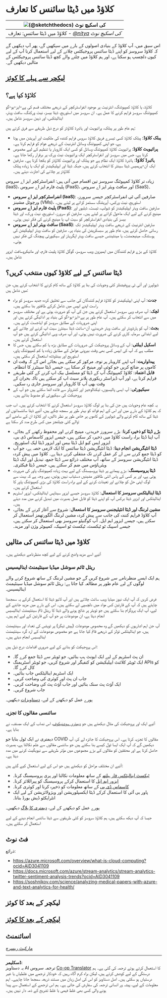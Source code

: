 <!--
CO_OP_TRANSLATOR_METADATA:
{
  "original_hash": "5f8e7cdefa096664ae86f795be571580",
  "translation_date": "2025-09-06T06:34:25+00:00",
  "source_file": "5-Data-Science-In-Cloud/17-Introduction/README.md",
  "language_code": "ur"
}
-->
# کلاؤڈ میں ڈیٹا سائنس کا تعارف

|![ [(@sketchthedocs)](https://sketchthedocs.dev) کی اسکیچ نوٹ ](../../sketchnotes/17-DataScience-Cloud.png)|
|:---:|
| کلاؤڈ میں ڈیٹا سائنس: تعارف - _[@nitya](https://twitter.com/nitya) کی اسکیچ نوٹ_ |

اس سبق میں، آپ کلاؤڈ کے بنیادی اصولوں کے بارے میں سیکھیں گے، پھر آپ دیکھیں گے کہ کلاؤڈ سروسز کو اپنے ڈیٹا سائنس پروجیکٹس چلانے کے لیے استعمال کرنا آپ کے لیے کیوں دلچسپ ہو سکتا ہے، اور ہم کلاؤڈ میں چلنے والے کچھ ڈیٹا سائنس پروجیکٹس کے مثالیں دیکھیں گے۔

## [لیکچر سے پہلے کا کوئز](https://ff-quizzes.netlify.app/en/ds/quiz/32)

## کلاؤڈ کیا ہے؟

کلاؤڈ، یا کلاؤڈ کمپیوٹنگ، انٹرنیٹ پر موجود انفراسٹرکچر کے ذریعے مختلف قسم کی پے-ایز-یو-گو کمپیوٹنگ سروسز فراہم کرنے کا عمل ہے۔ ان سروسز میں اسٹوریج، ڈیٹا بیسز، نیٹ ورکنگ، سافٹ ویئر، اینالیٹکس، اور ذہین سروسز شامل ہیں۔

ہم عام طور پر پبلک، پرائیویٹ اور ہائبرڈ کلاؤڈز کو درج ذیل طریقے سے فرق کرتے ہیں:

* **پبلک کلاؤڈ**: پبلک کلاؤڈ کسی تیسرے فریق کلاؤڈ سروس فراہم کنندہ کی ملکیت اور آپریشن میں ہوتا ہے، جو اپنی کمپیوٹنگ وسائل انٹرنیٹ کے ذریعے عوام کو فراہم کرتا ہے۔
* **پرائیویٹ کلاؤڈ**: پرائیویٹ کلاؤڈ کمپیوٹنگ وسائل کو کسی ایک کاروبار یا تنظیم کے لیے مخصوص کرتا ہے، جس میں سروسز اور انفراسٹرکچر ایک پرائیویٹ نیٹ ورک پر برقرار رکھا جاتا ہے۔
* **ہائبرڈ کلاؤڈ**: ہائبرڈ کلاؤڈ ایک نظام ہے جو پبلک اور پرائیویٹ کلاؤڈز کو یکجا کرتا ہے۔ صارفین ایک آن-پریمیس ڈیٹا سینٹر کا انتخاب کرتے ہیں، جبکہ ڈیٹا اور ایپلیکیشنز کو ایک یا زیادہ پبلک کلاؤڈز پر چلانے کی اجازت دیتے ہیں۔

زیادہ تر کلاؤڈ کمپیوٹنگ سروسز تین اقسام میں آتی ہیں: انفراسٹرکچر ایز اے سروس (IaaS)، پلیٹ فارم ایز اے سروس (PaaS)، اور سافٹ ویئر ایز اے سروس (SaaS)۔

* **انفراسٹرکچر ایز اے سروس (IaaS)**: صارفین آئی ٹی انفراسٹرکچر جیسے سرورز، ورچوئل مشینز (VMs)، اسٹوریج، نیٹ ورکس، آپریٹنگ سسٹمز کرائے پر لیتے ہیں۔
* **پلیٹ فارم ایز اے سروس (PaaS)**: صارفین سافٹ ویئر ایپلیکیشنز کو ڈیولپ، ٹیسٹ، ڈیلیور اور مینیج کرنے کے لیے ایک ماحول کرائے پر لیتے ہیں۔ صارفین کو سرورز، اسٹوریج، نیٹ ورک، اور ڈیٹا بیسز کی بنیادی انفراسٹرکچر کو سیٹ اپ یا مینیج کرنے کی فکر نہیں ہوتی۔
* **سافٹ ویئر ایز اے سروس (SaaS)**: صارفین انٹرنیٹ کے ذریعے سافٹ ویئر ایپلیکیشنز تک رسائی حاصل کرتے ہیں، عام طور پر سبسکرپشن کی بنیاد پر۔ صارفین کو سافٹ ویئر ایپلیکیشن کی ہوسٹنگ، مینیجمنٹ، یا مینٹیننس جیسے سافٹ ویئر اپگریڈز اور سیکیورٹی پیچنگ کی فکر نہیں ہوتی۔

کلاؤڈ کے بڑے فراہم کنندگان میں ایمیزون ویب سروسز، گوگل کلاؤڈ پلیٹ فارم، اور مائیکروسافٹ ایزور شامل ہیں۔

## ڈیٹا سائنس کے لیے کلاؤڈ کیوں منتخب کریں؟

ڈیولپرز اور آئی ٹی پروفیشنلز کئی وجوہات کی بنا پر کلاؤڈ کے ساتھ کام کرنے کا انتخاب کرتے ہیں، جن میں شامل ہیں:

* **جدت**: آپ اپنی ایپلیکیشنز کو کلاؤڈ فراہم کنندگان کی جانب سے تخلیق کردہ جدید سروسز کو براہ راست اپنے ایپس میں شامل کرکے طاقتور بنا سکتے ہیں۔
* **لچک**: آپ صرف وہی سروسز استعمال کرتے ہیں جن کی آپ کو ضرورت ہوتی ہے اور مختلف سروسز میں سے انتخاب کر سکتے ہیں۔ آپ عام طور پر پے-ایز-یو-گو کی بنیاد پر ادائیگی کرتے ہیں اور اپنی ضروریات کے مطابق سروسز کو ایڈجسٹ کرتے ہیں۔
* **بجٹ**: آپ کو ہارڈویئر اور سافٹ ویئر خریدنے، آن-سائٹ ڈیٹا سینٹرز سیٹ اپ کرنے اور چلانے کے لیے ابتدائی سرمایہ کاری کرنے کی ضرورت نہیں ہوتی، اور آپ صرف وہی ادائیگی کرتے ہیں جو آپ استعمال کرتے ہیں۔
* **اسکیل ایبلٹی**: آپ کے وسائل پروجیکٹ کی ضروریات کے مطابق بڑھ یا کم سکتے ہیں، جس کا مطلب ہے کہ آپ کی ایپس کسی بھی وقت بیرونی عوامل کے مطابق زیادہ یا کم کمپیوٹنگ پاور، اسٹوریج اور بینڈوڈتھ استعمال کر سکتی ہیں۔
* **پیداواریت**: آپ اپنے کاروبار پر توجہ مرکوز کر سکتے ہیں بجائے اس کے کہ وقت ان کاموں پر ضائع کریں جو کوئی اور مینیج کر سکتا ہے، جیسے ڈیٹا سینٹرز کا انتظام۔
* **قابل اعتماد**: کلاؤڈ کمپیوٹنگ آپ کے ڈیٹا کو مسلسل بیک اپ کرنے کے کئی طریقے فراہم کرتا ہے، اور آپ ڈیزاسٹر ریکوری پلانز سیٹ اپ کر سکتے ہیں تاکہ بحران کے وقت بھی آپ کا کاروبار اور سروسز جاری رہ سکیں۔
* **سیکیورٹی**: آپ ایسی پالیسیوں، ٹیکنالوجیز اور کنٹرولز سے فائدہ اٹھا سکتے ہیں جو آپ کے پروجیکٹ کی سیکیورٹی کو مضبوط بناتے ہیں۔

یہ کچھ عام وجوہات ہیں جن کی بنا پر لوگ کلاؤڈ سروسز استعمال کرنے کا انتخاب کرتے ہیں۔ اب جب کہ ہم کلاؤڈ کے بارے میں اور اس کے اہم فوائد کو بہتر طور پر سمجھ چکے ہیں، آئیے ڈیٹا سائنسدانوں اور ڈیٹا کے ساتھ کام کرنے والے ڈیولپرز کے کاموں پر خاص طور پر نظر ڈالیں، اور کلاؤڈ ان کے سامنے آنے والے کئی چیلنجز میں کس طرح مدد کر سکتا ہے:

* **بڑے ڈیٹا کو ذخیرہ کرنا**: بڑے سرورز خریدنے، مینیج کرنے اور محفوظ رکھنے کے بجائے، آپ اپنا ڈیٹا براہ راست کلاؤڈ میں ذخیرہ کر سکتے ہیں، جیسے ایزور کاسماس ڈی بی، ایزور ایس کیو ایل ڈیٹا بیس اور ایزور ڈیٹا لیک اسٹوریج۔
* **ڈیٹا انٹیگریشن انجام دینا**: ڈیٹا انٹیگریشن ڈیٹا سائنس کا ایک لازمی حصہ ہے، جو آپ کو ڈیٹا جمع کرنے سے لے کر عمل کرنے تک منتقلی کرنے دیتا ہے۔ کلاؤڈ میں پیش کردہ ڈیٹا انٹیگریشن سروسز کے ساتھ، آپ مختلف ذرائع سے ڈیٹا جمع، تبدیل اور ایک ڈیٹا ویئرہاؤس میں ضم کر سکتے ہیں، جیسے ڈیٹا فیکٹری۔
* **ڈیٹا پروسیسنگ**: بڑے پیمانے پر ڈیٹا پروسیسنگ کے لیے بہت زیادہ کمپیوٹنگ پاور کی ضرورت ہوتی ہے، اور ہر کسی کے پاس اتنی طاقتور مشینیں دستیاب نہیں ہوتیں، یہی وجہ ہے کہ بہت سے لوگ اپنی حل کو چلانے اور تعینات کرنے کے لیے براہ راست کلاؤڈ کی بڑی کمپیوٹنگ پاور کا استعمال کرتے ہیں۔
* **ڈیٹا اینالیٹکس سروسز کا استعمال**: کلاؤڈ سروسز جیسے ایزور سیناپس اینالیٹکس، ایزور اسٹریم اینالیٹکس اور ایزور ڈیٹا برکس آپ کو اپنے ڈیٹا کو قابل عمل بصیرت میں تبدیل کرنے میں مدد دیتے ہیں۔
* **مشین لرننگ اور ڈیٹا انٹیلیجنس سروسز کا استعمال**: شروع سے آغاز کرنے کے بجائے، آپ کلاؤڈ فراہم کنندہ کی جانب سے پیش کردہ مشین لرننگ الگورتھمز استعمال کر سکتے ہیں، جیسے ایزور ایم ایل۔ آپ کوگنیٹو سروسز بھی استعمال کر سکتے ہیں، جیسے اسپیک ٹو ٹیکسٹ، ٹیکسٹ ٹو اسپیک، کمپیوٹر وژن اور مزید۔

## کلاؤڈ میں ڈیٹا سائنس کی مثالیں

آئیے اسے مزید واضح کرنے کے لیے کچھ منظرنامے دیکھتے ہیں۔

### ریئل ٹائم سوشل میڈیا سینٹیمنٹ اینالیسیس
ہم ایک ایسے منظرنامے سے شروع کریں گے جو مشین لرننگ کے ساتھ شروع کرنے والے لوگوں کے لیے عام طور پر مطالعہ کیا جاتا ہے: ریئل ٹائم سوشل میڈیا سینٹیمنٹ اینالیسیس۔

فرض کریں کہ آپ ایک نیوز میڈیا ویب سائٹ چلاتے ہیں اور آپ لائیو ڈیٹا کا استعمال کرکے یہ سمجھنا چاہتے ہیں کہ آپ کے قارئین کس مواد میں دلچسپی لے سکتے ہیں۔ اس کے بارے میں مزید جاننے کے لیے، آپ ایک پروگرام بنا سکتے ہیں جو ٹویٹر پر شائع ہونے والے ڈیٹا کا ریئل ٹائم سینٹیمنٹ اینالیسیس انجام دیتا ہے، ان موضوعات پر جو آپ کے قارئین کے لیے اہم ہیں۔

آپ جن اہم اشاریوں کو دیکھیں گے وہ مخصوص موضوعات (ہیش ٹیگز) پر ٹویٹس کی تعداد اور سینٹیمنٹ ہیں، جو اینالیٹکس ٹولز کے ذریعے قائم کیا جاتا ہے جو مخصوص موضوعات کے ارد گرد سینٹیمنٹ اینالیسیس انجام دیتے ہیں۔

اس پروجیکٹ کو بنانے کے لیے ضروری اقدامات درج ذیل ہیں:

* ان پٹ اسٹریم کے لیے ایک ایونٹ ہب بنائیں، جو ٹویٹر سے ڈیٹا جمع کرے گا۔
* ایک ٹویٹر کلائنٹ ایپلیکیشن کو کنفیگر اور شروع کریں، جو ٹویٹر اسٹریمنگ APIs کو کال کرے گا۔
* ایک اسٹریم اینالیٹکس جاب بنائیں۔
* جاب ان پٹ اور کوئری کی وضاحت کریں۔
* ایک آؤٹ پٹ سنک بنائیں اور جاب آؤٹ پٹ کی وضاحت کریں۔
* جاب شروع کریں۔

پورے عمل کو دیکھنے کے لیے، [دستاویزات](https://docs.microsoft.com/azure/stream-analytics/stream-analytics-twitter-sentiment-analysis-trends?WT.mc_id=academic-77958-bethanycheum&ocid=AID30411099) دیکھیں۔

### سائنسی مقالوں کا تجزیہ
آئیے ایک اور پروجیکٹ کی مثال دیکھتے ہیں جو [دیمتری سوشنیکوف](http://soshnikov.com)، اس نصاب کے ایک مصنف، نے بنایا ہے۔

دیمتری نے ایک ٹول بنایا جو COVID مقالوں کا تجزیہ کرتا ہے۔ اس پروجیکٹ کا جائزہ لے کر، آپ دیکھیں گے کہ آپ ایک ایسا ٹول کیسے بنا سکتے ہیں جو سائنسی مقالوں سے علم نکالتا ہے، بصیرت حاصل کرتا ہے اور محققین کو مقالوں کے بڑے مجموعوں میں مؤثر طریقے سے نیویگیٹ کرنے میں مدد دیتا ہے۔

آئیے ان مختلف مراحل کو دیکھتے ہیں جو اس کے لیے استعمال کیے گئے ہیں:

* [ٹیکسٹ اینالیٹکس فار ہیلتھ](https://docs.microsoft.com/azure/cognitive-services/text-analytics/how-tos/text-analytics-for-health?WT.mc_id=academic-77958-bethanycheum&ocid=AID3041109) کے ساتھ معلومات نکالنا اور پری پروسیسنگ کرنا۔
* [ایزور ایم ایل](https://azure.microsoft.com/services/machine-learning?WT.mc_id=academic-77958-bethanycheum&ocid=AID3041109) کا استعمال کرکے پروسیسنگ کو پیراللائز کرنا۔
* [کاسماس ڈی بی](https://azure.microsoft.com/services/cosmos-db?WT.mc_id=academic-77958-bethanycheum&ocid=AID3041109) کے ساتھ معلومات کو ذخیرہ کرنا اور کوئری کرنا۔
* پاور بی آئی کا استعمال کرکے ڈیٹا ایکسپلوریشن اور ویژولائزیشن کے لیے ایک انٹرایکٹو ڈیش بورڈ بنانا۔

پورے عمل کو دیکھنے کے لیے، [دیمتری کا بلاگ](https://soshnikov.com/science/analyzing-medical-papers-with-azure-and-text-analytics-for-health/) دیکھیں۔

جیسا کہ آپ دیکھ سکتے ہیں، ہم کلاؤڈ سروسز کو کئی طریقوں سے ڈیٹا سائنس انجام دینے کے لیے استعمال کر سکتے ہیں۔

## فٹ نوٹ

ذرائع:
* https://azure.microsoft.com/overview/what-is-cloud-computing?ocid=AID3041109  
* https://docs.microsoft.com/azure/stream-analytics/stream-analytics-twitter-sentiment-analysis-trends?ocid=AID3041109  
* https://soshnikov.com/science/analyzing-medical-papers-with-azure-and-text-analytics-for-health/  

## لیکچر کے بعد کا کوئز

## [لیکچر کے بعد کا کوئز](https://ff-quizzes.netlify.app/en/ds/quiz/33)

## اسائنمنٹ

[مارکیٹ ریسرچ](assignment.md)

---

**ڈسکلیمر**:  
یہ دستاویز AI ترجمہ سروس [Co-op Translator](https://github.com/Azure/co-op-translator) کا استعمال کرتے ہوئے ترجمہ کی گئی ہے۔ ہم درستگی کے لیے کوشش کرتے ہیں، لیکن براہ کرم آگاہ رہیں کہ خودکار ترجمے میں غلطیاں یا غیر درستیاں ہو سکتی ہیں۔ اصل دستاویز کو اس کی اصل زبان میں مستند ذریعہ سمجھا جانا چاہیے۔ اہم معلومات کے لیے، پیشہ ور انسانی ترجمہ کی سفارش کی جاتی ہے۔ ہم اس ترجمے کے استعمال سے پیدا ہونے والی کسی بھی غلط فہمی یا غلط تشریح کے ذمہ دار نہیں ہیں۔